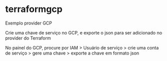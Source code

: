 # terraformgcp
Exemplo provider GCP

Crie uma chave de serviço no GCP, e exporte o json para ser adicionado no provider do Terraform

No painel do GCP, procure por IAM > Usuário de serviço > crie uma conta de serviço > gere uma chave > exporte a chave em formato json
